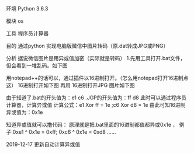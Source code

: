 环境
Python 3.6.3

模块
os

工具
程序员计算器

目的
通过python 实现电脑版微信中图片转码（原.dat转成JPG或PNG）


分析
据说微信图片是用异或值加密（实际就是转码）
1.先用工具打开.bat文件，但会看到一堆乱码。如下图

用notepad++的话可以，通过插件以16进制打开。（怎么用notepad打开16进制点这） 
16进制打开如下图
再用 16进制打开JPG 图片如下图

由于知道了.bat的开头值为：e1 c6 .JGP的开头值为：ff d8
此时可以通过程序员计算器，计算异或值
计算公式：e1 Xor ff = 1e ;c6 Xor d8 = 1e
由此可知16进制异或值为：0x1e

知道异或值就可以撸代码：
原理就是把.bat里面的16进制都值都异或0x1e ，
例子:0xe1 ^ 0x1e = 0xff; 0xc6 ^ 0x1e = 0xd8 ……

2019-12-17
更新自动计算异或值
